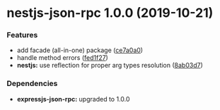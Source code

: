 # nestjs-json-rpc 1.0.0 (2019-10-21)


### Features

* add facade (all-in-one) package ([ce7a0a0](https://github.com/qiwi/json-rpc/commit/ce7a0a0))
* handle method errors ([fed1f27](https://github.com/qiwi/json-rpc/commit/fed1f27))
* **nestjs:** use reflection for proper arg types resolution ([8ab03d7](https://github.com/qiwi/json-rpc/commit/8ab03d7))





### Dependencies

* **expressjs-json-rpc:** upgraded to 1.0.0
